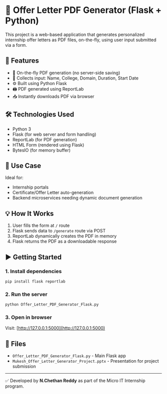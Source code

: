 # 📝 Offer Letter PDF Generator (Flask + Python)

This project is a web-based application that generates personalized internship offer letters as PDF files, on-the-fly, using user input submitted via a form.

## 🚀 Features

- 📄 On-the-fly PDF generation (no server-side saving)
- 🧾 Collects input: Name, College, Domain, Duration, Start Date
- ⚙️ Built using Python Flask
- 🖨️ PDF generated using ReportLab
- 📥 Instantly downloads PDF via browser

## 🛠 Technologies Used

- Python 3
- Flask (for web server and form handling)
- ReportLab (for PDF generation)
- HTML Form (rendered using Flask)
- BytesIO (for memory buffer)

## 🎯 Use Case

Ideal for:
- Internship portals
- Certificate/Offer Letter auto-generation
- Backend microservices needing dynamic document generation

## 💡 How It Works

1. User fills the form at `/` route
2. Flask sends data to `/generate` route via POST
3. ReportLab dynamically creates the PDF in memory
4. Flask returns the PDF as a downloadable response

## ▶️ Getting Started

### 1. Install dependencies

```bash
pip install flask reportlab
```

### 2. Run the server

```bash
python Offer_Letter_PDF_Generator_Flask.py
```

### 3. Open in browser

Visit: [http://127.0.0.1:5000](http://127.0.0.1:5000)

## 📁 Files

- `Offer_Letter_PDF_Generator_Flask.py` - Main Flask app
- `Mukesh_Offer_Letter_Generator_Project.pptx` - Presentation for project submission

---

✅ Developed by **N.Chethan Reddy** as part of the Micro IT Internship program.

